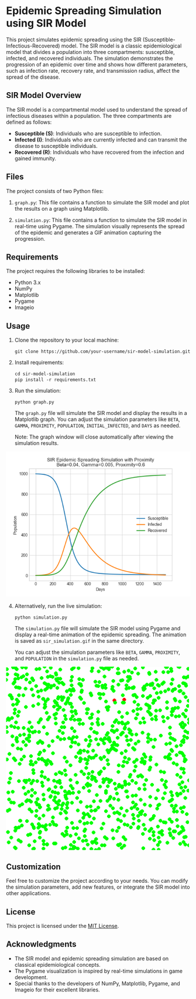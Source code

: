 # Epidemic Spreading Simulation using SIR Model

This project simulates epidemic spreading using the SIR (Susceptible-Infectious-Recovered) model. The SIR model is a classic epidemiological model that divides a population into three compartments: susceptible, infected, and recovered individuals. The simulation demonstrates the progression of an epidemic over time and shows how different parameters, such as infection rate, recovery rate, and transmission radius, affect the spread of the disease.

## SIR Model Overview

The SIR model is a compartmental model used to understand the spread of infectious diseases within a population. The three compartments are defined as follows:

- **Susceptible (S)**: Individuals who are susceptible to infection.
- **Infected (I)**: Individuals who are currently infected and can transmit the disease to susceptible individuals.
- **Recovered (R)**: Individuals who have recovered from the infection and gained immunity.

## Files

The project consists of two Python files:

1. `graph.py`: This file contains a function to simulate the SIR model and plot the results on a graph using Matplotlib.

2. `simulation.py`: This file contains a function to simulate the SIR model in real-time using Pygame. The simulation visually represents the spread of the epidemic and generates a GIF animation capturing the progression.

## Requirements

The project requires the following libraries to be installed:

- Python 3.x
- NumPy
- Matplotlib
- Pygame
- Imageio

## Usage

1. Clone the repository to your local machine:

   ```
   git clone https://github.com/your-username/sir-model-simulation.git
   ```
2. Install requirements:

   ```
   cd sir-model-simulation
   pip install -r requirements.txt 
   ```

3. Run the simulation:

   ```
   python graph.py
   ```

   The `graph.py` file will simulate the SIR model and display the results in a Matplotlib graph. You can adjust the simulation parameters like `BETA`, `GAMMA`, `PROXIMITY`, `POPULATION`, `INITIAL_INFECTED`, and `DAYS` as needed.

   Note: The graph window will close automatically after viewing the simulation results.

<img src="sir_plot.png" alt="SIR Model Plot" width="600">

4. Alternatively, run the live simulation:

   ```
   python simulation.py
   ```

   The `simulation.py` file will simulate the SIR model using Pygame and display a real-time animation of the epidemic spreading. The animation is saved as `sir_simulation.gif` in the same directory.

   You can adjust the simulation parameters like `BETA`, `GAMMA`, `PROXIMITY`, and `POPULATION` in the `simulation.py` file as needed.

![SIR Model Simulation](sir_simulation.gif)

## Customization

Feel free to customize the project according to your needs. You can modify the simulation parameters, add new features, or integrate the SIR model into other applications.

## License

This project is licensed under the [MIT License](LICENSE).

## Acknowledgments

- The SIR model and epidemic spreading simulation are based on classical epidemiological concepts.
- The Pygame visualization is inspired by real-time simulations in game development.
- Special thanks to the developers of NumPy, Matplotlib, Pygame, and Imageio for their excellent libraries.
